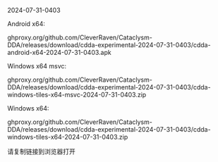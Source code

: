 2024-07-31-0403

Android x64:

ghproxy.org/github.com/CleverRaven/Cataclysm-DDA/releases/download/cdda-experimental-2024-07-31-0403/cdda-android-x64-2024-07-31-0403.apk

Windows x64 msvc:

ghproxy.org/github.com/CleverRaven/Cataclysm-DDA/releases/download/cdda-experimental-2024-07-31-0403/cdda-windows-tiles-x64-msvc-2024-07-31-0403.zip

Windows x64:

ghproxy.org/github.com/CleverRaven/Cataclysm-DDA/releases/download/cdda-experimental-2024-07-31-0403/cdda-windows-tiles-x64-2024-07-31-0403.zip

请复制链接到浏览器打开

